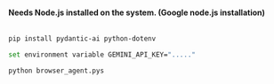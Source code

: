 #### Needs Node.js installed on the system. (Google node.js installation)

```bash

pip install pydantic-ai python-dotenv

set environment variable GEMINI_API_KEY="....."

python browser_agent.pys

```
